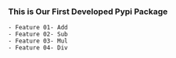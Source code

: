 ### This is Our First Developed Pypi Package
    - Feature 01- Add
    - Feature 02- Sub
    - Feature 03- Mul
    - Feature 04- Div